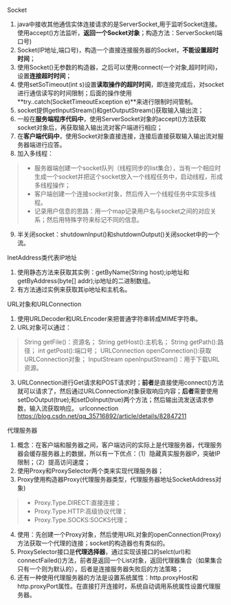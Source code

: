 Socket
1. java中接收其他通信实体连接请求的是ServerSocket,用于监听Socket连接。使用accept()方法监听，**返回一个Socket对象**；构造方法：ServerSocket(端口号)
2. Socket(IP地址,端口号)，构造一个直接连接服务器的Socket，**不能设置超时时间**；
3. 使用Socket()无参数的构造器，之后可以使用connect(一个对象,超时时间)，设置**连接超时时间**；
4. 使用setSoTimeout(int s)设置**读取操作的超时时间**，即连接完成后，对socket进行通信读写的时间限制；后面的操作使用**try..catch(SocketTimeoutException e)**来进行限制时间管制。
5. socket提供getInputStream()和getOutputStream()获取输入输出流；
6. 一般在**服务端程序代码中**，使用ServerSocket对象的accept()方法获取socket对象后，再获取输入输出流对客户端进行相应；
7. 在**客户端代码中**，使用Socket对象直接连接，连接后直接获取输入输出流对服务器端进行应答。
8. 加入多线程：
>* 服务器端创建一个socket队列（线程同步的list集合），当有一个相应时生成一个socket并把这个socket放入一个线程任务中，启动线程，形成多线程操作；
>* 客户端创建一个连接socket对象，然后传入一个线程任务中实现多线程。
>* 记录用户信息的思路：用一个map记录用户名与socket之间的对应关系；然后用特殊字符来标记不同的信息。
9. 半关闭socket：shutdownInput()和shutdownOutput()关闭socket中的一个流。

InetAddress类代表IP地址
1. 使用静态方法来获取其实例：getByName(String host);ip地址和getByAddress(byte[] addr);ip地址的二进制数组。
2. 有方法通过实例来获取其ip地址和主机名。

URL对象和URLConnection
1. 使用URLDecoder和URLEncoder来把普通字符串转成MIME字符串。
2. URL对象可以通过：
>String getFile()：资源名；
>String getHost():主机名；
>String getPath():路径；
>int getPost():端口号；
>URLConnection openConnection():获取URLConnection对象；
>InputStream openInputStream()：用于下载URL资源。
3. URLConnection进行Get请求和POST请求时；**前者**是直接使用connect()方法就可以请求了，然后通过URLConnection对象获取响应内容；**后者**需要使用setDoOutput(true);和setDoInput(true)两个方法；然后输出流发送请求参数，输入流获取响应。
urlconnection
https://blog.csdn.net/qq_35716892/article/details/82847211

代理服务器
1. 概念：在客户端和服务器之间，客户端访问的实际上是代理服务器，代理服务器会缓存服务器上的数据，所以有一下优点：（1）隐藏真实服务器IP，突破IP限制；（2）提高访问速度；
2. 使用Proxy和ProxySelector两个类来实现代理服务器；
3. Proxy使用构造器Proxy(代理服务器类型，代理服务器地址SocketAddress对象)
>* Proxy.Type.DIRECT:直接连接；
>* Proxy.Type.HTTP:高级协议代理；
>* Proxy.Type.SOCKS:SOCKS代理；
4. 使用：先创建一个Proxy对象，然后使用URL对象的openConnection(Proxy)方法获取一个代理的连接；socket的构造器也有类似的。
5. ProxySelector接口是**代理选择器**，通过实现该接口的selct(url)和connectFailed()方法，前者是返回一个List<Proxy>对象，返回代理器集合（如果集合只有一个则为默认的），后者是连接服务器失败后的方法策略；
6. 还有一种使用代理服务器的方法是设置系统属性：http.proxyHost和http.proxyPort属性。在直接打开连接时，系统自动调用系统属性设置代理服务器。

